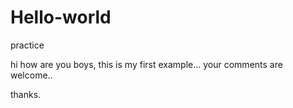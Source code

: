 # Hello-world
practice

hi how are you boys, this is my first example...
your comments are welcome..

thanks.
